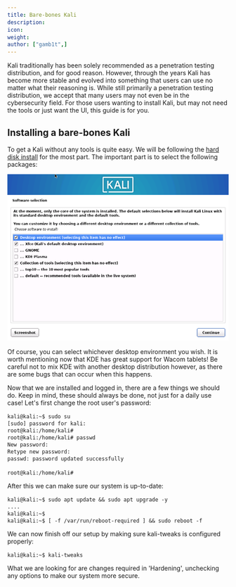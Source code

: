 ```yaml
---
title: Bare-bones Kali
description:
icon:
weight: 
author: ["gamb1t",]
---
```


Kali traditionally has been solely recommended as a penetration testing distribution, and for good reason. However, through the years Kali has become more stable and evolved into something that users can use no matter what their reasoning is. While still primarily a penetration testing distribution, we accept that many users may not even be in the cybersecurity field. For those users wanting to install Kali, but may not need the tools or just want the UI, this guide is for you.

## Installing a bare-bones Kali

To get a Kali without any tools is quite easy. We will be following the [hard disk install](/docs/installation/hard-disk-install/) for the most part. The important part is to select the following packages:

![](bare-bones-install.png)

Of course, you can select whichever desktop environment you wish. It is worth mentioning now that KDE has great support for Wacom tablets! Be careful not to mix KDE with another desktop distribution however, as there are some bugs that can occur when this happens.

Now that we are installed and logged in, there are a few things we should do. Keep in mind, these should always be done, not just for a daily use case! Let's first change the root user's password:

```console
kali@kali:~$ sudo su
[sudo] password for kali:
root@kali:/home/kali#
root@kali:/home/kali# passwd
New password:
Retype new password:
passwd: password updated successfully

root@kali:/home/kali#
```

After this we can make sure our system is up-to-date:

```console
kali@kali:~$ sudo apt update && sudo apt upgrade -y
....
kali@kali:~$
kali@kali:~$ [ -f /var/run/reboot-required ] && sudo reboot -f
```

We can now finish off our setup by making sure kali-tweaks is configured properly:

```console
kali@kali:~$ kali-tweaks
```

What we are looking for are changes required in 'Hardening', unchecking any options to make our system more secure.
